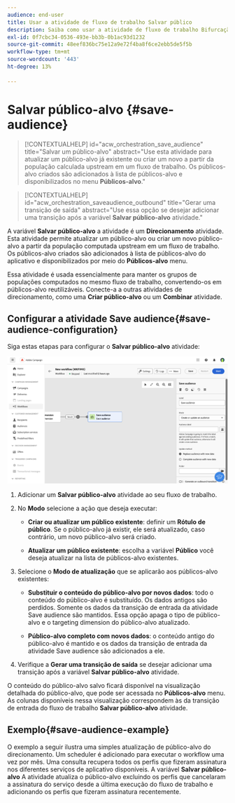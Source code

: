 ```yaml
---
audience: end-user
title: Usar a atividade de fluxo de trabalho Salvar público
description: Saiba como usar a atividade de fluxo de trabalho Bifurcação
exl-id: 0f7cbc34-0536-493e-bb3b-0b1ac93d1232
source-git-commit: 48eef836bc75e12a9e72f4ba8f6ce2ebb5de5f5b
workflow-type: tm+mt
source-wordcount: '443'
ht-degree: 13%

---
```


# Salvar público-alvo {#save-audience}

>[!CONTEXTUALHELP]
>id="acw_orchestration_save_audience"
>title="Salvar um público-alvo"
>abstract="Use esta atividade para atualizar um público-alvo já existente ou criar um novo a partir da população calculada upstream em um fluxo de trabalho. Os públicos-alvo criados são adicionados à lista de públicos-alvo e disponibilizados no menu **Públicos-alvo**."

>[!CONTEXTUALHELP]
>id="acw_orchestration_saveaudience_outbound"
>title="Gerar uma transição de saída"
>abstract="Use essa opção se desejar adicionar uma transição após a variável **Salvar público-alvo** atividade."

A variável **Salvar público-alvo** a atividade é um **Direcionamento** atividade. Esta atividade permite atualizar um público-alvo ou criar um novo público-alvo a partir da população computada upstream em um fluxo de trabalho. Os públicos-alvo criados são adicionados à lista de públicos-alvo do aplicativo e disponibilizados por meio do **Públicos-alvo** menu.

Essa atividade é usada essencialmente para manter os grupos de populações computados no mesmo fluxo de trabalho, convertendo-os em públicos-alvo reutilizáveis. Conecte-a a outras atividades de direcionamento, como uma **Criar público-alvo** ou um **Combinar** atividade.

## Configurar a atividade Save audience{#save-audience-configuration}

Siga estas etapas para configurar o **Salvar público-alvo** atividade:

![](../assets/workflow-save-audience.png)

1. Adicionar um **Salvar público-alvo** atividade ao seu fluxo de trabalho.

1. No **Modo** selecione a ação que deseja executar:

   * **Criar ou atualizar um público existente**: definir um **Rótulo de público**. Se o público-alvo já existir, ele será atualizado, caso contrário, um novo público-alvo será criado.

   * **Atualizar um público existente**: escolha a variável **Público** você deseja atualizar na lista de públicos-alvo existentes.

1. Selecione o **Modo de atualização** que se aplicarão aos públicos-alvo existentes:

   * **Substituir o conteúdo do público-alvo por novos dados**: todo o conteúdo do público-alvo é substituído. Os dados antigos são perdidos. Somente os dados da transição de entrada da atividade Save audience são mantidos. Essa opção apaga o tipo de público-alvo e o targeting dimension do público-alvo atualizado.

   * **Público-alvo completo com novos dados**: o conteúdo antigo do público-alvo é mantido e os dados da transição de entrada da atividade Save audience são adicionados a ele.

1. Verifique a **Gerar uma transição de saída** se desejar adicionar uma transição após a variável **Salvar público-alvo** atividade.

O conteúdo do público-alvo salvo ficará disponível na visualização detalhada do público-alvo, que pode ser acessada no **Públicos-alvo** menu. As colunas disponíveis nessa visualização correspondem às da transição de entrada do fluxo de trabalho **Salvar público-alvo** atividade.


## Exemplo{#save-audience-example}

O exemplo a seguir ilustra uma simples atualização de público-alvo do direcionamento. Um scheduler é adicionado para executar o workflow uma vez por mês. Uma consulta recupera todos os perfis que fizeram assinatura nos diferentes serviços de aplicativo disponíveis. A variável **Salvar público-alvo** A atividade atualiza o público-alvo excluindo os perfis que cancelaram a assinatura do serviço desde a última execução do fluxo de trabalho e adicionando os perfis que fizeram assinatura recentemente.
